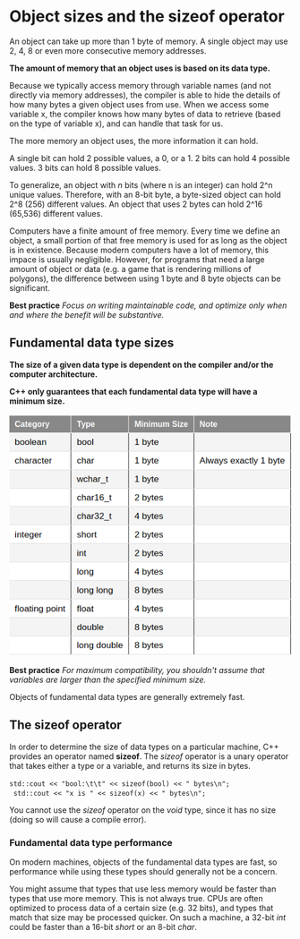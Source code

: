 # Object sizes and the sizeof operator

An object can take up more than 1 byte of memory. A single object may use 2, 4, 8 or even more consecutive memory addresses.

**The amount of memory that an object uses is based on its data type.**

Because we typically access memory through variable names (and not directly via memory addresses), the compiler is able to hide the details of how many bytes a given object uses from use. When we access some variable x, the compiler knows how many bytes of data to retrieve (based on the type of variable x), and can handle that task for us.

The more memory an object uses, the more information it can hold.

A single bit can hold 2 possible values, a 0, or a 1. 2 bits can hold 4 possible values. 3 bits can hold 8 possible values. 

To generalize, an object with _n_ bits (where n is an integer) can hold 2^n unique values. Therefore, with an 8-bit byte, a byte-sized object can hold 2^8 (256) different values. An object that uses 2 bytes can hold 2^16 (65,536) different values.

Computers have a finite amount of free memory. Every time we define an object, a small portion of that free memory is used for as long as the object is in existence. Because modern computers have a lot of memory, this impace is usually negligible. However, for programs that need a large amount of object or data (e.g. a game that is rendering millions of polygons), the difference between using 1 byte and 8 byte objects can be significant.

**Best practice**
_Focus on writing maintainable code, and optimize only when and where the benefit will be substantive._


## Fundamental data type sizes

**The size of a given data type is dependent on the compiler and/or the computer architecture.**

**C++ only guarantees that each fundamental data type will have a minimum size.**

![Data type minimum sizes](https://raw.githubusercontent.com/anushikhov/cpp/master/learncpp_com/4_Fundamental_Data_Types/img/data_type_min_sizes.png)  


**Best practice**
_For maximum compatibility, you shouldn't assume that variables are larger than the specified minimum size._

Objects of fundamental data types are generally extremely fast.


## The sizeof operator

In order to determine the size of data types on a particular machine, C++ provides an operator named **sizeof**. The _sizeof_ operator is a unary operator that takes either a type or a variable, and returns its size in bytes. 

` std::cout << "bool:\t\t" << sizeof(bool) << " bytes\n"; `  
` std::cout << "x is " << sizeof(x) << " bytes\n";`  

You cannot use the _sizeof_ operator on the _void_ type, since it has no size (doing so will cause a compile error).

### Fundamental data type performance

On modern machines, objects of the fundamental data types are fast, so performance while using these types should generally not be a concern.

You might assume that types that use less memory would be faster than types that use more memory. This is not always true. CPUs are often optimized to process data of a certain size (e.g. 32 bits), and types that match that size may be processed quicker. On such a machine, a 32-bit _int_ could be faster than a 16-bit _short_ or an 8-bit _char_.

